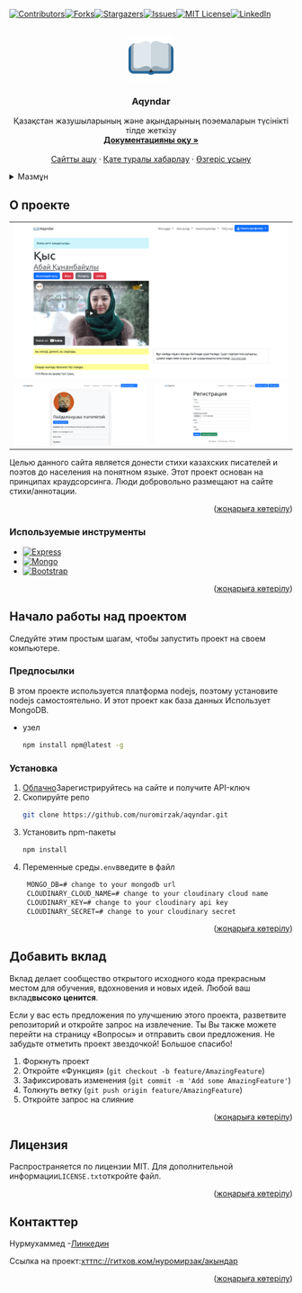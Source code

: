 <div id="top"></div>
<!--
*** Thanks for checking out the Best-README-Template. If you have a suggestion
*** that would make this better, please fork the repo and create a pull request
*** or simply open an issue with the tag "enhancement".
*** Don't forget to give the project a star!
*** Thanks again! Now go create something AMAZING! :D
-->

<!-- https://github.com/othneildrew -->

<!-- PROJECT SHIELDS -->

<!--
*** I'm using markdown "reference style" links for readability.
*** Reference links are enclosed in brackets [ ] instead of parentheses ( ).
*** See the bottom of this document for the declaration of the reference variables
*** for contributors-url, forks-url, etc. This is an optional, concise syntax you may use.
*** https://www.markdownguide.org/basic-syntax/#reference-style-links
-->

[![Contributors][contributors-shield]][contributors-url][![Forks][forks-shield]][forks-url][![Stargazers][stars-shield]][stars-url][![Issues][issues-shield]][issues-url][![MIT License][license-shield]][license-url][![LinkedIn][linkedin-shield]][linkedin-url]

<!-- PROJECT LOGO -->

<br />
<div align="center">
  <a href="https://github.com/nuromirzak/aqyndar">
    <img src="./public/icons/android-chrome-192x192.png" alt="Logo" width="80" height="80">
  </a>

<h3 align="center">Aqyndar</h3>

  <p align="center">
    Қазақстан жазушыларының және ақындарының поэемаларын түсінікті тілде жеткізу
    <br />
        <a href="https://github.com/nuromirzak/aqyndar"><strong>Документацияны оқу »</strong></a>
    <br />
    <br />
    <a href="https://aqyndar.herokuapp.com/">Сайтты ашу</a>
    ·
    <a href="https://github.com/nuromirzak/aqyndar/issues">Қате туралы хабарлау</a>
    ·
    <a href="https://github.com/nuromirzak/aqyndar/issues">Өзгеріс ұсыну</a>
  </p>
</div>

<!-- TABLE OF CONTENTS -->

<details>
  <summary>Мазмұн</summary>
  <ol>
    <li>
      <a href="#жоба-туралы">About The Project</a>
      <ul>
        <li><a href="#қолданылған-құралдар">Қолданылған құралдар</a></li>
      </ul>
    </li>
    <li>
      <a href="#проектке-кірісу">Проектке кірісу</a>
      <ul>
        <li><a href="#алғышарттар">Алғышарттар</a></li>
        <li><a href="#орнату">Орнату</a></li>
      </ul>
    </li>
    <li><a href="#үлесқосу">Үлес қосу</a></li>
    <li><a href="#лицензия">Лицензия</a></li>
    <li><a href="#контакттер">Контакттер</a></li>
  </ol>
</details>

<!-- ABOUT THE PROJECT -->

## О проекте

<table>
  <tr>
    <td valign="top" colspan="2"><img src="./public/images/screenshot_1.png"/></td>
  </tr>
  <tr>
    <td valign="top"><img src="./public/images/screenshot_2.png"/></td>
    <td valign="top"><img src="./public/images/screenshot_3.png"/></td>
  </tr>
</table>

Целью данного сайта является донести стихи казахских писателей и поэтов до населения на понятном языке. Этот
проект основан на принципах краудсорсинга. Люди добровольно размещают на сайте стихи/аннотации.

<p align="right">(<a href="#top">жоңарыға көтерілу</a>)</p>

### Используемые инструменты

-   [![Express][Express.js]][Express-url]
-   [![Mongo][MongoDB]][Mongo-url]
-   [![Bootstrap][Bootstrap.com]][Bootstrap-url]

<p align="right">(<a href="#top">жоңарыға көтерілу</a>)</p>

<!-- GETTING STARTED -->

## Начало работы над проектом

Следуйте этим простым шагам, чтобы запустить проект на своем компьютере.

### Предпосылки

В этом проекте используется платформа nodejs, поэтому установите nodejs самостоятельно. И этот проект как база данных
Использует MongoDB.

-   узел
    ```sh
    npm install npm@latest -g
    ```

### Установка

1.  [Облачно](https://cloudinary.com/)Зарегистрируйтесь на сайте и получите API-ключ
2.  Скопируйте репо
    ```sh
    git clone https://github.com/nuromirzak/aqyndar.git
    ```
3.  Установить npm-пакеты
    ```sh
    npm install
    ```
4.  Переменные среды`.env`введите в файл
    ```dotenv
     MONGO_DB=# change to your mongodb url
     CLOUDINARY_CLOUD_NAME=# change to your cloudinary cloud name
     CLOUDINARY_KEY=# change to your cloudinary api key
     CLOUDINARY_SECRET=# change to your cloudinary secret
    ```

<p align="right">(<a href="#top">жоңарыға көтерілу</a>)</p>

<!-- CONTRIBUTING -->

## Добавить вклад

Вклад делает сообщество открытого исходного кода прекрасным местом для обучения, вдохновения и новых идей. Любой
ваш вклад**высоко ценится**.

Если у вас есть предложения по улучшению этого проекта, разветвите репозиторий и откройте запрос на извлечение. Ты
Вы также можете перейти на страницу «Вопросы» и отправить свои предложения. Не забудьте отметить проект звездочкой! Большое спасибо!

1.  Форкнуть проект
2.  Откройте «Функция» (`git checkout -b feature/AmazingFeature`)
3.  Зафиксировать изменения (`git commit -m 'Add some AmazingFeature'`)
4.  Толкнуть ветку (`git push origin feature/AmazingFeature`)
5.  Откройте запрос на слияние

<p align="right">(<a href="#top">жоңарыға көтерілу</a>)</p>

<!-- LICENSE -->

## Лицензия

Распространяется по лицензии MIT. Для дополнительной информации`LICENSE.txt`откройте файл.

<p align="right">(<a href="#top">жоңарыға көтерілу</a>)</p>

<!-- CONTACT -->

## Контакттер

Нурмухаммед -[Линкедин][linkedin-url]

Ссылка на проект:[хттпс://гитхов.ком/нуромирзак/акындар](https://github.com/nuromirzak/aqyndar)

<p align="right">(<a href="#top">жоңарыға көтерілу</a>)</p>

<!-- MARKDOWN LINKS & IMAGES -->

<!-- https://www.markdownguide.org/basic-syntax/#reference-style-links -->

[contributors-shield]: https://img.shields.io/github/contributors/nuromirzak/aqyndar.svg?style=for-the-badge

[contributors-url]: https://github.com/nuromirzak/aqyndar/graphs/contributors

[forks-shield]: https://img.shields.io/github/forks/nuromirzak/aqyndar.svg?style=for-the-badge

[forks-url]: https://github.com/nuromirzak/aqyndar/network/members

[stars-shield]: https://img.shields.io/github/stars/nuromirzak/aqyndar.svg?style=for-the-badge

[stars-url]: https://github.com/nuromirzak/aqyndar/stargazers

[issues-shield]: https://img.shields.io/github/issues/nuromirzak/aqyndar.svg?style=for-the-badge

[issues-url]: https://github.com/nuromirzak/aqyndar/issues

[license-shield]: https://img.shields.io/github/license/nuromirzak/aqyndar.svg?style=for-the-badge

[license-url]: https://github.com/nuromirzak/aqyndar/blob/master/LICENSE.txt

[linkedin-shield]: https://img.shields.io/badge/-LinkedIn-black.svg?style=for-the-badge&logo=linkedin&colorB=555

[linkedin-url]: https://linkedin.com/in/nurmukhammed

[product-screenshot]: ./public/images/screenshot_1.png

[Express.js]: https://img.shields.io/badge/Express.js-404D59?style=for-the-badge&logoColor=white&logo=express

[Express-url]: https://expressjs.com/

[MongoDB]: https://img.shields.io/badge/MongoDB-4EA94B?style=for-the-badge&logo=mongodb&logoColor=white

[Mongo-url]: https://www.mongodb.com/

[Bootstrap.com]: https://img.shields.io/badge/Bootstrap-563D7C?style=for-the-badge&logo=bootstrap&logoColor=white

[Bootstrap-url]: https://getbootstrap.com
